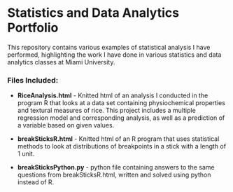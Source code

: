 # Statistics and Data Analytics Portfolio

This repository contains various examples of statistical analysis I have performed, highlighting the work I have done in various statistics and data analytics classes at Miami University.

### Files Included:

* **RiceAnalysis.html** - Knitted html of an analysis I conducted in the program R that looks at a data set containing physiochemical properties and textural measures of rice. This project includes a multiple regression model and corresponding analysis, as well as a prediction of a variable based on given values.

* **breakSticksR.html** - Knitted html of an R program that uses statistical methods to look at distributions of breakpoints in a stick with a length of 1 unit. 

* **breakSticksPython.py** - python file containing answers to the same questions from breakSticksR.html, written and solved using python instead of R.
